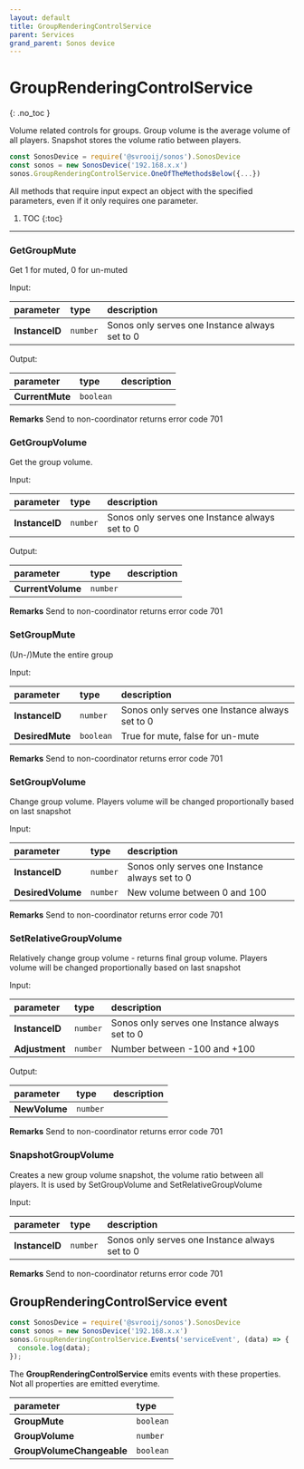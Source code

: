 ```yaml
---
layout: default
title: GroupRenderingControlService
parent: Services
grand_parent: Sonos device
---
```

# GroupRenderingControlService
{: .no_toc }

Volume related controls for groups. Group volume is the average volume of all players. Snapshot stores the volume ratio between players.

```js
const SonosDevice = require('@svrooij/sonos').SonosDevice
const sonos = new SonosDevice('192.168.x.x')
sonos.GroupRenderingControlService.OneOfTheMethodsBelow({...})
```

All methods that require input expect an object with the specified parameters, even if it only requires one parameter.

1. TOC
{:toc}

---

### GetGroupMute

Get 1 for muted, 0 for un-muted

Input:

| parameter | type | description |
|:----------|:-----|:------------|
| **InstanceID** | `number` | Sonos only serves one Instance always set to 0 |

Output:

| parameter | type | description |
|:----------|:-----|:------------|
| **CurrentMute** | `boolean` |  |

**Remarks** Send to non-coordinator returns error code 701

### GetGroupVolume

Get the group volume.

Input:

| parameter | type | description |
|:----------|:-----|:------------|
| **InstanceID** | `number` | Sonos only serves one Instance always set to 0 |

Output:

| parameter | type | description |
|:----------|:-----|:------------|
| **CurrentVolume** | `number` |  |

**Remarks** Send to non-coordinator returns error code 701

### SetGroupMute

(Un-/)Mute the entire group

Input:

| parameter | type | description |
|:----------|:-----|:------------|
| **InstanceID** | `number` | Sonos only serves one Instance always set to 0 |
| **DesiredMute** | `boolean` | True for mute, false for un-mute |

**Remarks** Send to non-coordinator returns error code 701

### SetGroupVolume

Change group volume. Players volume will be changed proportionally based on last snapshot

Input:

| parameter | type | description |
|:----------|:-----|:------------|
| **InstanceID** | `number` | Sonos only serves one Instance always set to 0 |
| **DesiredVolume** | `number` | New volume between 0 and 100 |

**Remarks** Send to non-coordinator returns error code 701

### SetRelativeGroupVolume

Relatively change group volume - returns final group volume. Players volume will be changed proportionally based on last snapshot

Input:

| parameter | type | description |
|:----------|:-----|:------------|
| **InstanceID** | `number` | Sonos only serves one Instance always set to 0 |
| **Adjustment** | `number` | Number between -100 and +100 |

Output:

| parameter | type | description |
|:----------|:-----|:------------|
| **NewVolume** | `number` |  |

**Remarks** Send to non-coordinator returns error code 701

### SnapshotGroupVolume

Creates a new group volume snapshot,  the volume ratio between all players. It is used by SetGroupVolume and SetRelativeGroupVolume

Input:

| parameter | type | description |
|:----------|:-----|:------------|
| **InstanceID** | `number` | Sonos only serves one Instance always set to 0 |

**Remarks** Send to non-coordinator returns error code 701

## GroupRenderingControlService event

```js
const SonosDevice = require('@svrooij/sonos').SonosDevice
const sonos = new SonosDevice('192.168.x.x')
sonos.GroupRenderingControlService.Events('serviceEvent', (data) => {
  console.log(data);
});
```

The **GroupRenderingControlService** emits events with these properties. Not all properties are emitted everytime.

| parameter | type |
|:----------|:-----|
| **GroupMute** | `boolean` |
| **GroupVolume** | `number` |
| **GroupVolumeChangeable** | `boolean` |
